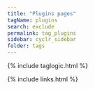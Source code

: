 ```yaml
---
title: "Plugins pages"
tagName: plugins
search: exclude
permalink: tag_plugins
sidebar: cyclr_sidebar
folder: tags
---
```


{% include taglogic.html %}

{% include links.html %}
